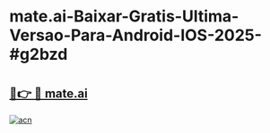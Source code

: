 # mate.ai-Baixar-Gratis-Ultima-Versao-Para-Android-IOS-2025-#g2bzd

# <h2><a href="https://ainizakaria.my?title=mate.ai&ref=24M">🔗👉 🔴 mate.ai</a></h2>

[![acn](https://github.com/user-attachments/assets/0f9c940e-d8b0-45ae-aac7-cd30a18b3e1c)](https://ainizakaria.my?title=mate.ai&ref=24M)

